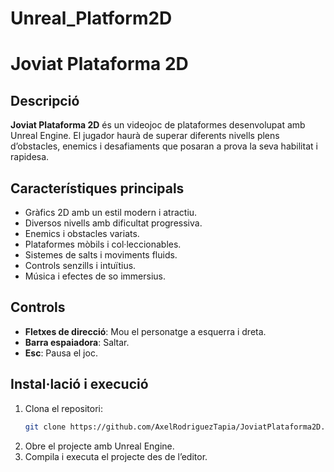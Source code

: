 # Unreal_Platform2D
# Joviat Plataforma 2D

## Descripció

**Joviat Plataforma 2D** és un videojoc de plataformes desenvolupat amb Unreal Engine. El jugador haurà de superar diferents nivells plens d’obstacles, enemics i desafiaments que posaran a prova la seva habilitat i rapidesa.

## Característiques principals

- Gràfics 2D amb un estil modern i atractiu.
- Diversos nivells amb dificultat progressiva.
- Enemics i obstacles variats.
- Plataformes mòbils i col·leccionables.
- Sistemes de salts i moviments fluids.
- Controls senzills i intuïtius.
- Música i efectes de so immersius.

## Controls

- **Fletxes de direcció**: Mou el personatge a esquerra i dreta.
- **Barra espaiadora**: Saltar.
- **Esc**: Pausa el joc.

## Instal·lació i execució

1. Clona el repositori:
   ```sh
   git clone https://github.com/AxelRodriguezTapia/JoviatPlataforma2D.git
2. Obre el projecte amb Unreal Engine.
3. Compila i executa el projecte des de l’editor.
   
